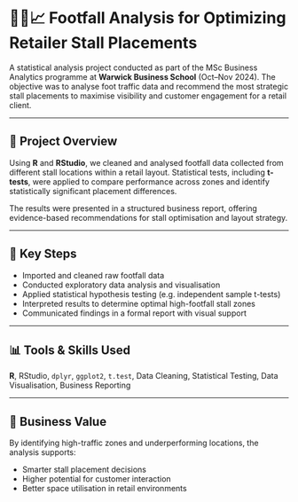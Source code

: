 # 🧍‍♂️📈 Footfall Analysis for Optimizing Retailer Stall Placements

A statistical analysis project conducted as part of the MSc Business Analytics programme at **Warwick Business School** (Oct–Nov 2024). The objective was to analyse foot traffic data and recommend the most strategic stall placements to maximise visibility and customer engagement for a retail client.

---

## 📌 Project Overview

Using **R** and **RStudio**, we cleaned and analysed footfall data collected from different stall locations within a retail layout. Statistical tests, including **t-tests**, were applied to compare performance across zones and identify statistically significant placement differences.

The results were presented in a structured business report, offering evidence-based recommendations for stall optimisation and layout strategy.

---

## 🧪 Key Steps

- Imported and cleaned raw footfall data  
- Conducted exploratory data analysis and visualisation  
- Applied statistical hypothesis testing (e.g. independent sample t-tests)  
- Interpreted results to determine optimal high-footfall stall zones  
- Communicated findings in a formal report with visual support

---

## 📊 Tools & Skills Used

**R**, RStudio, `dplyr`, `ggplot2`, `t.test`, Data Cleaning, Statistical Testing, Data Visualisation, Business Reporting

---

## 💼 Business Value

By identifying high-traffic zones and underperforming locations, the analysis supports:

- Smarter stall placement decisions  
- Higher potential for customer interaction  
- Better space utilisation in retail environments
